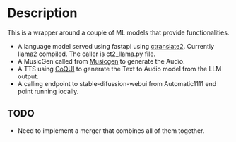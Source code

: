# Description

This is a wrapper around a couple of ML models that provide functionalities. 

* A language model served using fastapi using [ctranslate2](https://github.com/OpenNMT/CTranslate2). Currently llama2 compiled.  The caller is ct2_llama.py file. 
* A MusicGen called from [Musicgen](https://github.com/camenduru/audiocraft/tree/v1.0) to generate the Audio. 
* A TTS using [CoQUI](https://tts.readthedocs.io/en/latest/docker_images.html) to generate the Text to Audio model from the LLM output. 
* A calling endpoint to stable-difussion-webui from Automatic1111 end point running locally. 

## TODO 
- Need to implement a merger that combines all of them together. 